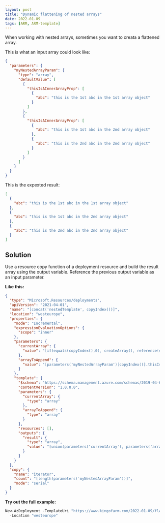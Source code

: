 ```yaml
---
layout: post
title: "Dynamic flattening of nested arrays"
date: 2022-01-09
tags: [ARM, ARM-template]
---
```


When working with nested arrays, sometimes you want to creata a flattened array.

This is what an input array could look like:

```json
{
  "parameters": {
    "myNestedArrayParam": {
      "type": "array",
      "defaultValue": [
        {
          "thisIsAInnerArrayProp": [
            {
              "abc": "this is the 1st abc in the 1st array object"
            }
          ]
        },
        {
          "thisIsAInnerArrayProp": [
            {
              "abc": "this is the 1st abc in the 2nd array object"
            },
            {
              "abc": "this is the 2nd abc in the 2nd array object"
            }
          ]
        }
      ]
    }
  }
}
```

This is the expexted result:

```json
[
  {
    "abc": "this is the 1st abc in the 1st array object"
  },
  {
    "abc": "this is the 1st abc in the 2nd array object"
  },
  {
    "abc": "this is the 2nd abc in the 2nd array object"
  }
]
```

## Solution

Use a resource copy function of a deployment resource and build the result array using the output variable. Reference the previous output variable as an input parameter.

**Like this:**

```json
{
  "type": "Microsoft.Resources/deployments",
  "apiVersion": "2021-04-01",
  "name": "[concat('nestedTemplate', copyIndex())]",
  "location": "westeurope",
  "properties": {
    "mode": "Incremental",
    "expressionEvaluationOptions": {
      "scope": "inner"
    },
    "parameters": {
      "currentArray": {
        "value": "[if(equals(copyIndex(),0), createArray(), reference(concat('nestedTemplate', sub(copyIndex(), 1))).outputs.result.value)]"
      },
      "arrayToAppend": {
        "value": "[parameters('myNestedArrayParam')[copyIndex()].thisIsAInnerArrayProp]"
      }
    },
    "template": {
      "$schema": "https://schema.management.azure.com/schemas/2019-04-01/deploymentTemplate.json#",
      "contentVersion": "1.0.0.0",
      "parameters": {
        "currentArray": {
          "type": "array"
        },
        "arrayToAppend": {
          "type": "array"
        }
      },
      "resources": [],
      "outputs": {
        "result": {
          "type": "array",
          "value": "[union(parameters('currentArray'), parameters('arrayToAppend'))]"
        }
      }
    }
  },
  "copy": {
    "name": "iterator",
    "count": "[length(parameters('myNestedArrayParam'))]",
    "mode": "serial"
  }
}
```

**Try out the full example:**

```PowerShell
New-AzDeployment -TemplateUri "https://www.kingofarm.com/2022-01-09/flattening-nested-array-example.json" `
  -Location "westeurope"
```
